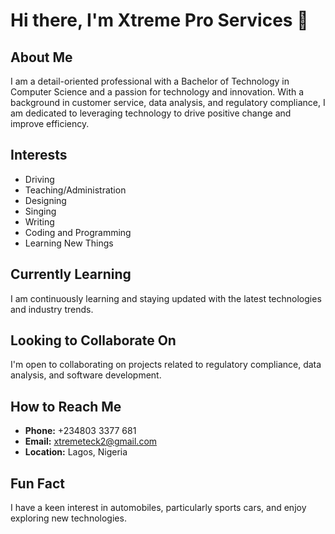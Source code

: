 # Hi there, I'm Xtreme Pro Services 👋

## About Me
I am a detail-oriented professional with a 
Bachelor of Technology in Computer Science and a 
passion for technology and innovation. 
With a background in customer service, data analysis, and regulatory compliance, 
I am dedicated to leveraging technology to drive positive change and 
improve efficiency.

## Interests 
- Driving
- Teaching/Administration 
- Designing
- Singing
- Writing
- Coding and Programming
- Learning New Things


## Currently Learning
I am continuously learning and staying updated with the latest technologies and industry trends.

## Looking to Collaborate On
I'm open to collaborating on projects related to regulatory compliance, data analysis, and software development.

## How to Reach Me
- **Phone:** +234803 3377 681
- **Email:** xtremeteck2@gmail.com
- **Location:** Lagos, Nigeria

## Fun Fact
I have a keen interest in automobiles,
particularly sports cars, and enjoy 
exploring new technologies.
